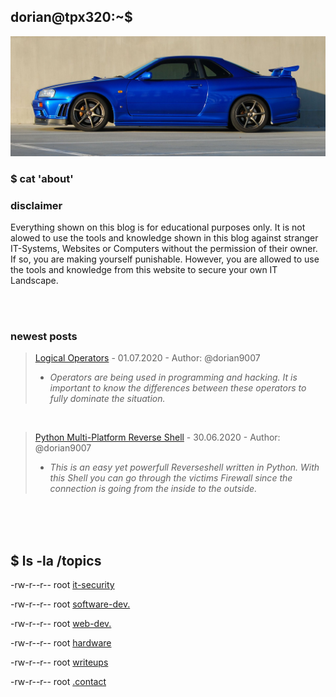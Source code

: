       
## dorian@tpx320:~$

![Image](r34.jpg)

<!--## Linux, Python and more-->

### $ cat 'about'

<!--I like CyberSec, Linux(debian based), Web Dev., Python, Java, Drones, Self Driving Cars, ESP8266 and Nissan GT-Rs #bntyplz-->

### disclaimer
Everything shown on this blog is for educational purposes only. It is not alowed to use the tools and knowledge shown in this blog against
stranger IT-Systems, Websites or Computers without the permission of their owner. If so, you are making yourself punishable. However, you are allowed
to use the tools and knowledge from this website to secure your own IT Landscape.

<!--cognitive-load: true-->

<br>
<br>

### newest posts

> [Logical Operators](logical-operators.md) - 01.07.2020 - Author: @dorian9007
>  - _Operators are being used in programming and hacking. It is important to know the differences between these operators to fully dominate the situation._

<br>

> [Python Multi-Platform Reverse Shell](py-shell.md) - 30.06.2020 - Author: @dorian9007
>  - _This is an easy yet powerfull Reverseshell written in Python. With this Shell you can go through the victims Firewall since the connection is going from the inside to the outside._
<!--what are you looking for?-->

<br>
<br>
<br>

## $ ls -la /topics

 -rw-r--r-- root [it-security](it-security.md)

 -rw-r--r-- root [software-dev.](software-dev.md)

 -rw-r--r-- root [web-dev.](web-dev.md)

 -rw-r--r-- root [hardware](hardware-stuff.md)

 -rw-r--r-- root [writeups](general-stuff.md)

-rw-r--r-- root [.contact](contact.md)

<br>
